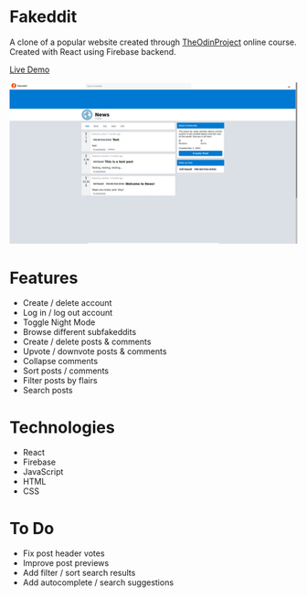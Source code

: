 # Fakeddit

A clone of a popular website created through [TheOdinProject](https://www.theodinproject.com) online course. Created with React using Firebase backend.

[Live Demo](https://redraptor10.github.io/fakeddit)

![Fakeddit](/src/assets/preview.jpg)

# Features

- Create / delete account
- Log in / log out account
- Toggle Night Mode
- Browse different subfakeddits
- Create / delete posts & comments
- Upvote / downvote posts & comments
- Collapse comments
- Sort posts / comments
- Filter posts by flairs
- Search posts

# Technologies

- React
- Firebase
- JavaScript
- HTML
- CSS

# To Do
- Fix post header votes
- Improve post previews
- Add filter / sort search results
- Add autocomplete / search suggestions